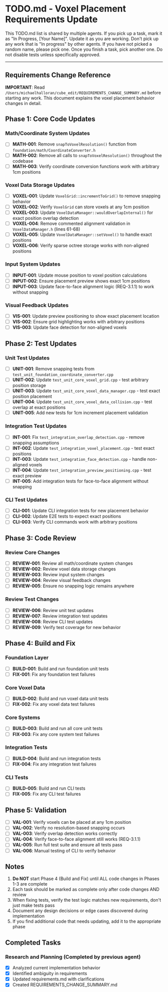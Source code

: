 # TODO.md - Voxel Placement Requirements Update

This TODO.md list is shared by multiple agents. If you pick up a task,
mark it as "In Progress, [Your Name]". Update it as you are
working. Don't pick up any work that is "In progress" by other
agents. If you have not picked a random name, please pick one. Once
you finish a task, pick another one. Do not disable tests unless
specifically approved.

---

## Requirements Change Reference
**IMPORTANT**: Read `/Users/michaelhalloran/cube_edit/REQUIREMENTS_CHANGE_SUMMARY.md` before starting any work.
This document explains the voxel placement behavior changes in detail.

## Phase 1: Core Code Updates

### Math/Coordinate System Updates
- [ ] **MATH-001**: Remove `snapToVoxelResolution()` function from `foundation/math/CoordinateConverter.h`
- [ ] **MATH-002**: Remove all calls to `snapToVoxelResolution()` throughout the codebase
- [ ] **MATH-003**: Verify coordinate conversion functions work with arbitrary 1cm positions

### Voxel Data Storage Updates
- [ ] **VOXEL-001**: Update `VoxelGrid::incrementToGrid()` to remove snapping behavior
- [ ] **VOXEL-002**: Verify `VoxelGrid` can store voxels at any 1cm position
- [ ] **VOXEL-003**: Update `VoxelDataManager::wouldOverlapInternal()` for exact position overlap detection
- [ ] **VOXEL-004**: Remove commented alignment validation in `VoxelDataManager.h` (lines 61-68)
- [ ] **VOXEL-005**: Update `VoxelDataManager::setVoxel()` to handle exact positions
- [ ] **VOXEL-006**: Verify sparse octree storage works with non-aligned positions

### Input System Updates
- [ ] **INPUT-001**: Update mouse position to voxel position calculations
- [ ] **INPUT-002**: Ensure placement preview shows exact 1cm positions
- [ ] **INPUT-003**: Update face-to-face alignment logic (REQ-3.1.1) to work without snapping

### Visual Feedback Updates
- [ ] **VIS-001**: Update preview positioning to show exact placement location
- [ ] **VIS-002**: Ensure grid highlighting works with arbitrary positions
- [ ] **VIS-003**: Update face detection for non-aligned voxels

## Phase 2: Test Updates

### Unit Test Updates
- [ ] **UNIT-001**: Remove snapping tests from `test_unit_foundation_coordinate_converter.cpp`
- [ ] **UNIT-002**: Update `test_unit_core_voxel_grid.cpp` - test arbitrary position storage
- [ ] **UNIT-003**: Update `test_unit_core_voxel_data_manager.cpp` - test exact position placement
- [ ] **UNIT-004**: Update `test_unit_core_voxel_data_collision.cpp` - test overlap at exact positions
- [ ] **UNIT-005**: Add new tests for 1cm increment placement validation

### Integration Test Updates
- [ ] **INT-001**: Fix `test_integration_overlap_detection.cpp` - remove snapping assumptions
- [ ] **INT-002**: Update `test_integration_voxel_placement.cpp` - test exact positions
- [ ] **INT-003**: Update `test_integration_face_detection.cpp` - handle non-aligned voxels
- [ ] **INT-004**: Update `test_integration_preview_positioning.cpp` - test exact preview
- [ ] **INT-005**: Add integration tests for face-to-face alignment without snapping

### CLI Test Updates
- [ ] **CLI-001**: Update CLI integration tests for new placement behavior
- [ ] **CLI-002**: Update E2E tests to expect exact positions
- [ ] **CLI-003**: Verify CLI commands work with arbitrary positions

## Phase 3: Code Review

### Review Core Changes
- [ ] **REVIEW-001**: Review all math/coordinate system changes
- [ ] **REVIEW-002**: Review voxel data storage changes
- [ ] **REVIEW-003**: Review input system changes
- [ ] **REVIEW-004**: Review visual feedback changes
- [ ] **REVIEW-005**: Ensure no snapping logic remains anywhere

### Review Test Changes
- [ ] **REVIEW-006**: Review unit test updates
- [ ] **REVIEW-007**: Review integration test updates
- [ ] **REVIEW-008**: Review CLI test updates
- [ ] **REVIEW-009**: Verify test coverage for new behavior

## Phase 4: Build and Fix

### Foundation Layer
- [ ] **BUILD-001**: Build and run foundation unit tests
- [ ] **FIX-001**: Fix any foundation test failures

### Core Voxel Data
- [ ] **BUILD-002**: Build and run voxel data unit tests
- [ ] **FIX-002**: Fix any voxel data test failures

### Core Systems
- [ ] **BUILD-003**: Build and run all core unit tests
- [ ] **FIX-003**: Fix any core system test failures

### Integration Tests
- [ ] **BUILD-004**: Build and run integration tests
- [ ] **FIX-004**: Fix any integration test failures

### CLI Tests
- [ ] **BUILD-005**: Build and run CLI tests
- [ ] **FIX-005**: Fix any CLI test failures

## Phase 5: Validation

- [ ] **VAL-001**: Verify voxels can be placed at any 1cm position
- [ ] **VAL-002**: Verify no resolution-based snapping occurs
- [ ] **VAL-003**: Verify overlap detection works correctly
- [ ] **VAL-004**: Verify face-to-face alignment still works (REQ-3.1.1)
- [ ] **VAL-005**: Run full test suite and ensure all tests pass
- [ ] **VAL-006**: Manual testing of CLI to verify behavior

## Notes

1. **Do NOT** start Phase 4 (Build and Fix) until ALL code changes in Phases 1-3 are complete
2. Each task should be marked as complete only after code changes AND review
3. When fixing tests, verify the test logic matches new requirements, don't just make tests pass
4. Document any design decisions or edge cases discovered during implementation
5. If you find additional code that needs updating, add it to the appropriate phase

## Completed Tasks

### Research and Planning (Completed by previous agent)
- [x] Analyzed current implementation behavior
- [x] Identified ambiguity in requirements
- [x] Updated requirements.md with clarifications
- [x] Created REQUIREMENTS_CHANGE_SUMMARY.md